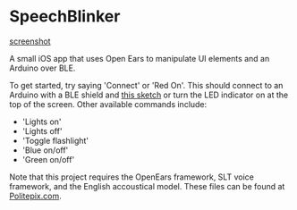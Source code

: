 SpeechBlinker
=============

[screenshot](/screenshots/SpeechBlinker.PNG?raw=true)

A small iOS app that uses Open Ears to manipulate UI elements and an Arduino over BLE.

To get started, try saying 'Connect' or 'Red On'. This should connect to an Arduino with a BLE shield and [this sketch](http://github.com/daveecker/BluetoothLights) or turn the LED indicator on at the top of the screen. Other available commands include:
* 'Lights on'
* 'Lights off'
* 'Toggle flashlight'
* 'Blue on/off'
* 'Green on/off'

Note that this project requires the OpenEars framework, SLT voice framework, and the English accoustical model. These files can be found at [Politepix.com](http://www.politepix.com/openears/).
